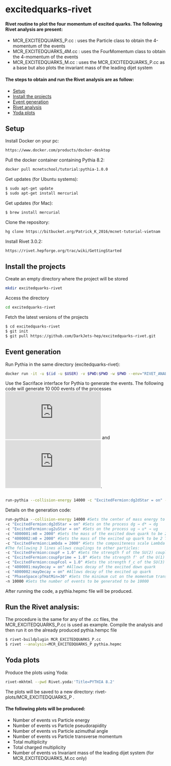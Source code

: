 # excitedquarks-rivet
#### Rivet routine to plot the four momentum of excited quarks. The following Rivet analysis are present: 
- MCR_EXCITEDQUARKS_P.cc : uses the Particle class to obtain the 4-momentum of the events
- MCR_EXCITEDQUARKS_4M.cc : uses the FourMomentum class to obtain the 4-momentum of the events
- MCR_EXCITEDQUARKS_M.cc : uses the MCR_EXCITEDQUARKS_P.cc as a base but also plots the invariant mass of the leading dijet system 
#### The steps to obtain and run the Rivet analysis are as follow: 
- [Setup](#Setup)
- [Install the projects](#Installtheprojects)
- [Event generation](#eventgeneration)
- [Rivet analysis](#rivetanalysis)
- [Yoda plots](#yodaplots)

## Setup
Install Docker on your pc:
```bash
https://www.docker.com/products/docker-desktop
```
Pull the docker container containing Pythia 8.2:
```bash
docker pull mcnetschool/tutorial:pythia-1.0.0
```
Get updates (for Ubuntu systems):
```bash
$ sudo apt-get update
$ sudo apt-get install mercurial
```

Get updates (for Mac):
```bash
$ brew install mercurial
```
Clone the repository: 
```bash
hg clone https://bitbucket.org/Patrick_K_2016/mcnet-tutorial-vietnam
```
Install Rivet 3.0.2: 
```bash
https://rivet.hepforge.org/trac/wiki/GettingStarted
```
## Install the projects
Create an empty directory where the project will be stored
```bash
mkdir excitedquarks-rivet
```
Access the directory
```bash
cd excitedquarks-rivet
```
Fetch the latest versions of the projects
```bash
$ cd excitedquarks-rivet
$ git init
$ git pull https://github.com/DarkJets-hep/excitedquarks-rivet.git
```
## Event generation
Run Pythia in the same directory (excitedquarks-rivet):
```bash
docker run -it -u $(id -u $USER) -v $PWD:$PWD -w $PWD --env="RIVET_ANALYSIS_PATH=." mcnetschool/tutorial:pythia-1.0.0
```
Use the Sacriface interface for Pythia to generate the events. The following code will generate 10 000 events of the processes ![equation](http://www.sciweavers.org/tex2img.php?eq=ug%20%5Crightarrow%20u%5E%2A%20%5Crightarrow%20ug&bc=White&fc=Black&im=jpg&fs=12&ff=modern&edit=0) and ![equation](http://www.sciweavers.org/tex2img.php?eq=dg%20%5Crightarrow%20d%5E%2A%20%5Crightarrow%20dg&bc=White&fc=Black&im=jpg&fs=12&ff=modern&edit=0).
```bash

run-pythia --collision-energy 14000 -c "ExcitedFermion:dg2dStar = on" -c "ExcitedFermion:ug2uStar = on" -c "4000001:m0 = 2000" -c "4000002:m0 = 2000" -c "ExcitedFermion:Lambda = 2000" -c "ExcitedFermion:coupF = 1.0" -c "ExcitedFermion:coupFprime = 1.0" -c "ExcitedFermion:coupFcol = 1.0" -c "4000001:mayDecay = on" -c "4000002:mayDecay = on" -c "PhaseSpace:pTHatMin=30" -n 10000

```
Details on the generation code: 
```bash
run-pythia --collision-energy 14000 #Sets the center of mass energy to be 14 TeV 
-c "ExcitedFermion:dg2dStar = on" #Sets on the process dg → d* → dg
-c "ExcitedFermion:ug2uStar = on" #Sets on the process ug → u* → ug
-c "4000001:m0 = 2000" #Sets the mass of the excited down quark to be 2 TeV
-c "4000002:m0 = 2000" #Sets the mass of the excited up quark to be 2 TeV
-c "ExcitedFermion:Lambda = 2000" #Sets the compositeness scale Lambda to be 2 TeV 
#The following 3 lines allows couplings to other particles:
-c "ExcitedFermion:coupF = 1.0" #Sets the strength f of the SU(2) coupling
-c "ExcitedFermion:coupFprime = 1.0" #Sets the strength f' of the U(1) coupling
-c "ExcitedFermion:coupFcol = 1.0" #Sets the strength f_c of the SU(3) coupling
-c "4000001:mayDecay = on" #Allows decay of the excited down quark
-c "4000002:mayDecay = on" #Allows decay of the excited up quark
-c "PhaseSpace:pTHatMin=30" #Sets the minimum cut on the momentum transfer of the interaction to be 30 GeV
-n 10000 #Sets the number of events to be generated to be 10000
```
After running the code, a pythia.hepmc file will be produced. 

## Run the Rivet analysis:
The procedure is the same for any of the .cc files, the MCR_EXCITEDQUARKS_P.cc is used as example.
Compile the analysis and then run it on the already produced pythia.hempc file
```bash
$ rivet-buildplugin MCR_EXCITEDQUARKS_P.cc
$ rivet --analysis=MCR_EXCITEDQUARKS_P pythia.hepmc 
``` 
## Yoda plots
Produce the plots using Yoda:
```bash
rivet-mkhtml --pwd Rivet.yoda:'Title=PYTHIA 8.2'
```
The plots will be saved to a new directory: rivet-plots/MCR_EXCITEDQUARKS_P .
#### The following plots will be produced: 
- Number of events vs Particle energy
- Number of events vs Particle pseudorapidity
- Number of  events vs Particle azimuthal angle
- Number of events vs Particle transverse momentum
- Total multiplicity
- Total charged multiplicity
- Number of events vs Invariant mass of the leading dijet system (for MCR_EXCITEDQUARKS_M.cc only)
